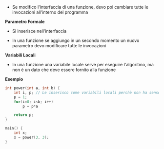 - Se modifico l'interfaccia di una funzione, devo poi cambiare tutte le invocazioni all'interno del programma



**Parametro Formale**

- Si inserisce nell'interfaccia

- In una funzione se aggiungo in un secondo momento un nuovo parametro devo modificare tutte le invocazioni



**Variabili Locali**

- In una funzione una variabile locale serve per eseguire l'algoritmo, ma non è un dato che deve essere fornito alla funzione



**Esempio**

```c
int power(int a, int b) {
	int i, p; // Le inserisco come variabili locali perchè non ha senso modificare l'interfaccia per due variabili che hanno un assegnamento in funzione (i=0, p=1)
	p = 1;
	for(i=0; i<b; i++)
		p = p*a

	return p;
}

main() {
	int x;
	x = power(3, 3);
}
```

